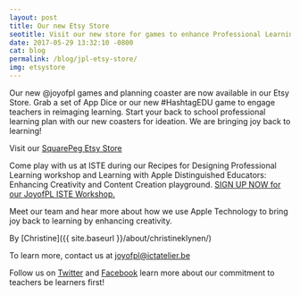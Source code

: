 ```yaml
---
layout: post
title: Our new Etsy Store
seotitle: Visit our new store for games to enhance Professional Learning | Joy of Professional Learning
date: 2017-05-29 13:32:10 -0800
cat: blog
permalink: /blog/jpl-etsy-store/
img: etsystore
---
```


Our new @joyofpl games and planning coaster are now available in our Etsy Store. Grab a set of App Dice or our new #HashtagEDU game to engage teachers in reimaging learning. Start your back to school professional learning plan with our new coasters for ideation. We are bringing joy back to learning! 

Visit our [SquarePeg Etsy Store](https://www.etsy.com/shop/bethesquarepeg?ref=seller-platform-mcnav)

Come play with us at ISTE during our Recipes for Designing Professional Learning workshop and Learning with Apple Distinguished Educators: Enhancing Creativity and Content Creation playground. <a href="https://conference.iste.org/2017/program/search/detail_session.php?id=108675817">SIGN UP NOW for our JoyofPL ISTE Workshop.</a>  

Meet our team and hear more about how we use Apple Technology to bring joy back to learning by enhancing creativity.

By
[Christine]({{ site.baseurl }}/about/christineklynen/)

To learn more, contact us at joyofpl@ictatelier.be 

Follow us on [Twitter](https://twitter.com/joyofpl) and [Facebook](https://www.facebook.com/joyofpl/) learn more about our commitment to teachers be learners first! 
